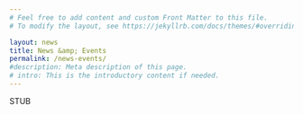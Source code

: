 ```yaml
---
# Feel free to add content and custom Front Matter to this file.
# To modify the layout, see https://jekyllrb.com/docs/themes/#overriding-theme-defaults

layout: news
title: News &amp; Events
permalink: /news-events/
#description: Meta description of this page.
# intro: This is the introductory content if needed.
---
```

STUB
